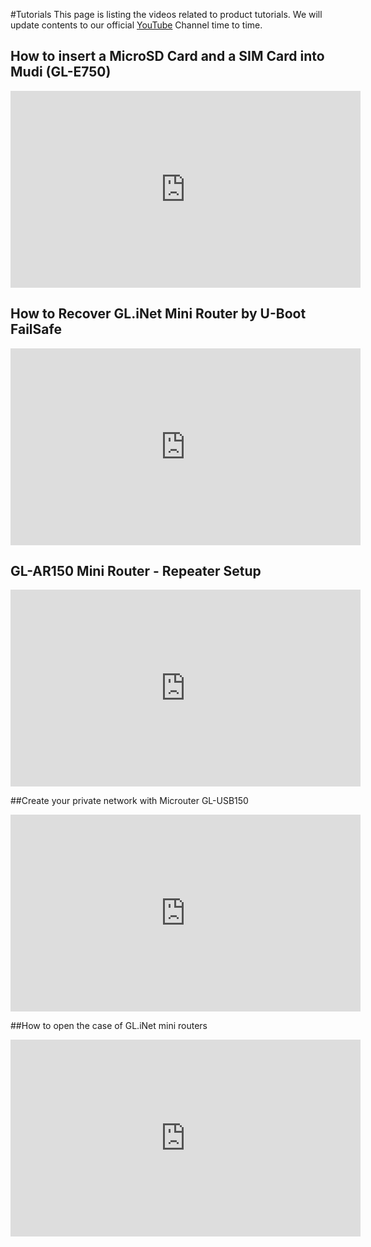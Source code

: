 #Tutorials
This page is listing the videos related to product tutorials. We will update contents to our official [YouTube](https://www.youtube.com/channel/UCBfNEzurltlIeFFCbUgHQyg?view_as=subscriber) Channel time to time.

## How to insert a MicroSD Card and a SIM Card into Mudi (GL-E750)
<iframe width="560" height="315" src="https://www.youtube.com/embed/l9dxJUL7lhA" frameborder="0" allow="autoplay; encrypted-media" allowfullscreen></iframe>



## How to Recover GL.iNet Mini Router by U-Boot FailSafe
<iframe width="560" height="315" src="https://www.youtube.com/embed/K6t0GSg-TU0" frameborder="0" allow="autoplay; encrypted-media" allowfullscreen></iframe>



## GL-AR150 Mini Router - Repeater Setup
<iframe width="560" height="315" src="https://www.youtube.com/embed/6E63SfDiYSM" frameborder="0" allow="autoplay; encrypted-media" allowfullscreen></iframe>



##Create your private network with Microuter GL-USB150
<iframe width="560" height="315" src="https://www.youtube.com/embed/V-agrYE5Uf4" frameborder="0" allow="autoplay; encrypted-media" allowfullscreen></iframe>



##How to open the case of GL.iNet mini routers
<iframe width="560" height="315" src="https://www.youtube.com/embed/_OUN2AsXBrg" frameborder="0" allow="autoplay; encrypted-media" allowfullscreen></iframe>